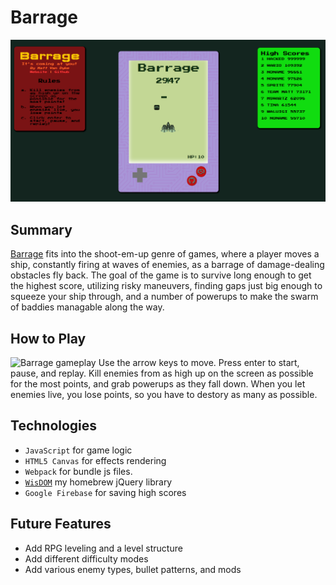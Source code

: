# Barrage
![barrage](assets/main-shot.png)
## Summary
[Barrage](http://mattvanlaw.io/barrage/) fits into the shoot-em-up genre of games, where a player moves a ship, constantly firing at waves of enemies, as a barrage of damage-dealing obstacles fly back. The goal of the game is to survive long enough to get the highest score, utilizing risky maneuvers, finding gaps just big enough to squeeze your ship through, and a number of powerups to make the swarm of baddies managable along the way.

## How to Play
![Barrage gameplay](assets/barrage-2.gif)
Use the arrow keys to move. Press enter to start, pause, and replay. Kill enemies from as high up on the screen as possible for the most points, and grab powerups as they fall down. When you let enemies live, you lose points, so you have to destory as many as possible.

## Technologies
* `JavaScript` for game logic
* `HTML5 Canvas` for effects rendering
* `Webpack` for bundle js files.
* [`WisDOM`](https://github.com/MattVanLaw/WisDOM) my homebrew jQuery library
* `Google Firebase` for saving high scores

## Future Features
* Add RPG leveling and a level structure
* Add different difficulty modes
* Add various enemy types, bullet patterns, and mods